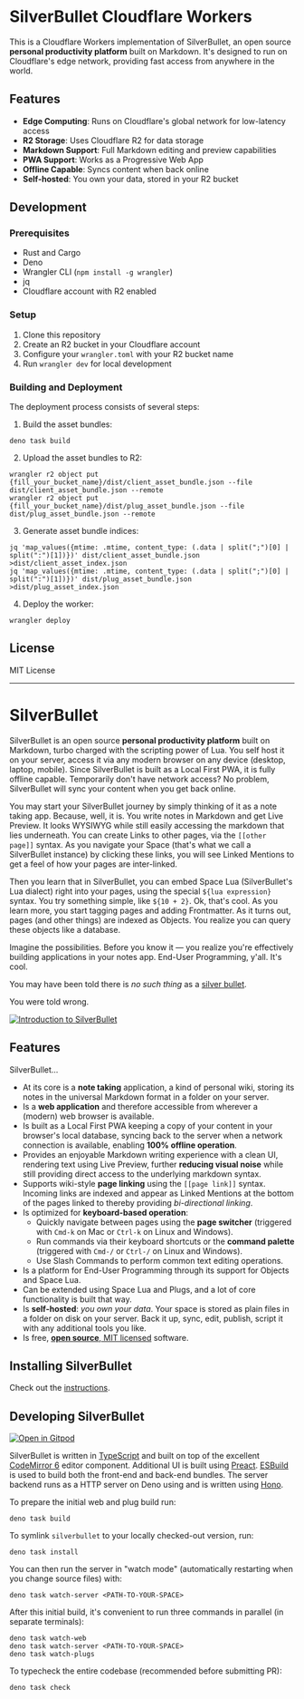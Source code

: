 # SilverBullet Cloudflare Workers
This is a Cloudflare Workers implementation of SilverBullet, an open source **personal productivity platform** built on Markdown. It's designed to run on Cloudflare's edge network, providing fast access from anywhere in the world.

## Features
* **Edge Computing**: Runs on Cloudflare's global network for low-latency access
* **R2 Storage**: Uses Cloudflare R2 for data storage
* **Markdown Support**: Full Markdown editing and preview capabilities
* **PWA Support**: Works as a Progressive Web App
* **Offline Capable**: Syncs content when back online
* **Self-hosted**: You own your data, stored in your R2 bucket

## Development

### Prerequisites
- Rust and Cargo
- Deno
- Wrangler CLI (`npm install -g wrangler`)
- jq
- Cloudflare account with R2 enabled

### Setup
1. Clone this repository
2. Create an R2 bucket in your Cloudflare account
3. Configure your `wrangler.toml` with your R2 bucket name
4. Run `wrangler dev` for local development

### Building and Deployment
The deployment process consists of several steps:

1. Build the asset bundles:
```shell
deno task build
```

2. Upload the asset bundles to R2:
```shell
wrangler r2 object put {fill_your_bucket_name}/dist/client_asset_bundle.json --file dist/client_asset_bundle.json --remote
wrangler r2 object put {fill_your_bucket_name}/dist/plug_asset_bundle.json --file dist/plug_asset_bundle.json --remote
```

3. Generate asset bundle indices:
```shell
jq 'map_values({mtime: .mtime, content_type: (.data | split(";")[0] | split(":")[1])})' dist/client_asset_bundle.json >dist/client_asset_index.json
jq 'map_values({mtime: .mtime, content_type: (.data | split(";")[0] | split(":")[1])})' dist/plug_asset_bundle.json >dist/plug_asset_index.json
```

4. Deploy the worker:
```shell
wrangler deploy
```

## License
MIT License

---

# SilverBullet
SilverBullet is an open source **personal productivity platform** built on Markdown, turbo charged with the scripting power of Lua. You self host it on your server, access it via any modern browser on any device (desktop, laptop, mobile). Since SilverBullet is built as a Local First PWA, it is fully offline capable. Temporarily don't have network access? No problem, SilverBullet will sync your content when you get back online.

You may start your SilverBullet journey by simply thinking of it as a note taking app. Because, well, it is. You write notes in Markdown and get Live Preview. It looks WYSIWYG while still easily accessing the markdown that lies underneath. You can create Links to other pages, via the `[[other page]]` syntax. As you navigate your Space (that's what we call a SilverBullet instance) by clicking these links, you will see Linked Mentions to get a feel of how your pages are inter-linked.

Then you learn that in SilverBullet, you can embed Space Lua (SilverBullet's Lua dialect) right into your pages, using the special `${lua expression}` syntax. You try something simple, like `${10 + 2}`. Ok, that's cool. As you learn more, you start tagging pages and adding Frontmatter. As it turns out, pages (and other things) are indexed as Objects. You realize you can query these objects like a database.

Imagine the possibilities. Before you know it — you realize you're effectively building applications in your notes app. End-User Programming, y'all. It's cool.

You may have been told there is _no such thing_ as a [silver bullet](https://en.wikipedia.org/wiki/Silver_bullet).

You were told wrong.

[![Introduction to SilverBullet](http://img.youtube.com/vi/mik1EbTshX4/0.jpg)](https://www.youtube.com/watch?v=mik1EbTshX4)

## Features
SilverBullet...
* At its core is a **note taking** application, a kind of personal wiki, storing its notes in the universal Markdown format in a folder on your server.
* Is a **web application** and therefore accessible from wherever a (modern) web browser is available.
* Is built as a Local First PWA keeping a copy of your content in your browser's local database, syncing back to the server when a network connection is available, enabling **100% offline operation**.
* Provides an enjoyable Markdown writing experience with a clean UI, rendering text using Live Preview, further **reducing visual noise** while still providing direct access to the underlying markdown syntax.
* Supports wiki-style **page linking** using the `[[page link]]` syntax. Incoming links are indexed and appear as Linked Mentions at the bottom of the pages linked to thereby providing _bi-directional linking_.
* Is optimized for **keyboard-based operation**:
  * Quickly navigate between pages using the **page switcher** (triggered with `Cmd-k` on Mac or `Ctrl-k` on Linux and Windows).
  * Run commands via their keyboard shortcuts or the **command palette** (triggered with `Cmd-/` or `Ctrl-/` on Linux and Windows).
  * Use Slash Commands to perform common text editing operations.
* Is a platform for End-User Programming through its support for Objects and Space Lua.
* Can be extended using Space Lua and Plugs, and a lot of core functionality is built that way.
* Is **self-hosted**: _you own your data_. Your space is stored as plain files in a folder on disk on your server. Back it up, sync, edit, publish, script it with any additional tools you like.
* Is free, [**open source**, MIT licensed](https://github.com/silverbulletmd/silverbullet) software.

## Installing SilverBullet
Check out the [instructions](https://silverbullet.md/Install).

## Developing SilverBullet

[![Open in Gitpod](https://gitpod.io/button/open-in-gitpod.svg)](https://gitpod.io/#https://github.com/silverbulletmd/silverbullet)

SilverBullet is written in [TypeScript](https://www.typescriptlang.org/) and
built on top of the excellent [CodeMirror 6](https://codemirror.net/) editor
component. Additional UI is built using [Preact](https://preactjs.com).
[ESBuild]([https://parceljs.org/](https://esbuild.github.io)) is used to build both the front-end and
back-end bundles. The server backend runs as a HTTP server on Deno using and is written using [Hono](https://hono.dev).

To prepare the initial web and plug build run:

```shell
deno task build
```

To symlink `silverbullet` to your locally checked-out version, run:

```shell
deno task install
```

You can then run the server in "watch mode" (automatically restarting when you
change source files) with:

```shell
deno task watch-server <PATH-TO-YOUR-SPACE>
```

After this initial build, it's convenient to run three commands in parallel (in
separate terminals):

```shell
deno task watch-web
deno task watch-server <PATH-TO-YOUR-SPACE>
deno task watch-plugs
```

To typecheck the entire codebase (recommended before submitting PR):
```shell
deno task check
```